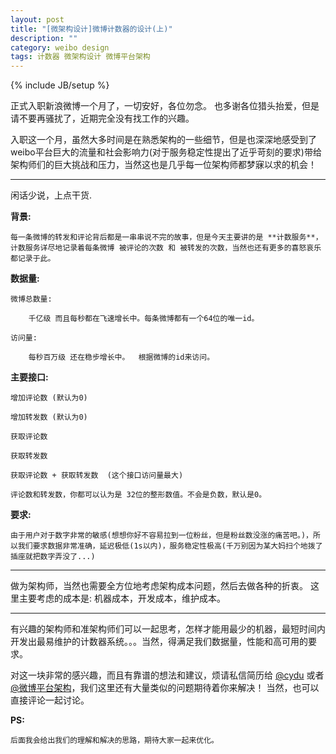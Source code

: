 ```yaml
---
layout: post
title: "[微架构设计]微博计数器的设计(上)"
description: ""
category: weibo design
tags: 计数器 微架构设计 微博平台架构
---
```

{% include JB/setup %}

正式入职新浪微博一个月了，一切安好，各位勿念。 也多谢各位猎头抬爱，但是请不要再骚扰了，近期完全没有找工作的兴趣。 

入职这一个月，虽然大多时间是在熟悉架构的一些细节，但是也深深地感受到了weibo平台巨大的流量和社会影响力(对于服务稳定性提出了近乎苛刻的要求)带给架构师们的巨大挑战和压力，当然这也是几乎每一位架构师都梦寐以求的机会！  

<!-- more start -->
--------

闲话少说，上点干货. 

**背景:**  

    每一条微博的转发和评论背后都是一串串说不完的故事，但是今天主要讲的是 **计数服务**，计数服务详尽地记录着每条微博 被评论的次数 和 被转发的次数，当然也还有更多的喜怒哀乐都记录于此。 

**数据量:**

    微博总数量:  

        千亿级 而且每秒都在飞速增长中。每条微博都有一个64位的唯一id。

    访问量:  

        每秒百万级 还在稳步增长中。  根据微博的id来访问。

**主要接口:**

    增加评论数 (默认为0)

    增加转发数 (默认为0)

    获取评论数

    获取转发数

    获取评论数 + 获取转发数  (这个接口访问量最大)

    评论数和转发数，你都可以认为是 32位的整形数值。不会是负数，默认是0。

**要求:**

    由于用户对于数字非常的敏感(想想你好不容易拉到一位粉丝，但是粉丝数没涨的痛苦吧。)，所以我们要求数据非常准确，延迟极低(1s以内)，服务稳定性极高(千万别因为某大妈扫个地拨了插座就把数字弄没了...) 

------


做为架构师，当然也需要全方位地考虑架构成本问题，然后去做各种的折衷。 这里主要考虑的成本是: 机器成本，开发成本，维护成本。 

------

有兴趣的架构师和准架构师们可以一起思考，怎样才能用最少的机器，最短时间内开发出最易维护的计数器系统。。。当然，得满足我们数据量，性能和高可用的要求。 

对这一块非常的感兴趣，而且有靠谱的想法和建议，烦请私信简历给 [@cydu](http://www.weibo.com/n/cydu) 或者 [@微博平台架构](http://weibo.com/n/微博平台架构)，我们这里还有大量类似的问题期待着你来解决！   当然，也可以直接评论一起讨论。  

**PS:**

    后面我会给出我们的理解和解决的思路，期待大家一起来优化。

<!-- more end -->
